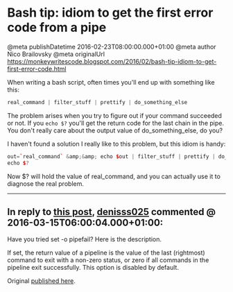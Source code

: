 # Bash tip: idiom to get the first error code from a pipe

@meta publishDatetime 2016-02-23T08:00:00.000+01:00
@meta author Nico Brailovsky
@meta originalUrl https://monkeywritescode.blogspot.com/2016/02/bash-tip-idiom-to-get-first-error-code.html

When writing a bash script, often times you'll end up with something like this:

```c++
real_command | filter_stuff | prettify | do_something_else
```

The problem arises when you try to figure out if your command succeeded or not. If you `echo $?` you'll get the return code for the last chain in the pipe. You don't really care about the output value of do\_something\_else, do you?

I haven't found a solution I really like to this problem, but this idiom is handy:

```c++
out=`real_command` &amp;&amp; echo $out | filter_stuff | prettify | do_something_else
echo $?
```

Now $? will hold the value of real\_command, and you can actually use it to diagnose the real problem.


---
## In reply to [this post](), [denisss025]() commented @ 2016-03-15T06:00:04.000+01:00:

Have you tried set -o pipefail? Here is the description.

 If set, the return value of a pipeline is the value of the last (rightmost) command to exit with a non-zero status, or zero if all commands in the pipeline exit successfully. This option is disabled by default.

Original [published here](/blog_md/2016/0223_Bashtipidiomtogetthefirsterrorcodefromapipe.md).
